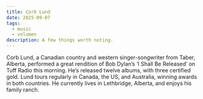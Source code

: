 ```yaml
---
title: Corb Lund
date: 2025-09-07
tags:
  - music
  - volumen
description: A few things worth noting.
---
```


Corb Lund, a Canadian country and western singer-songwriter from Taber, Alberta, performed a great rendition of Bob Dylan’s ‘I Shall Be Released’ on Tuff Radio this morning. He’s released twelve albums, with three certified gold. Lund tours regularly in Canada, the US, and Australia, winning awards in both countries. He currently lives in Lethbridge, Alberta, and enjoys his family ranch.

